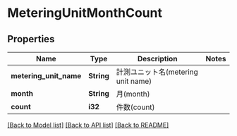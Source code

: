 # MeteringUnitMonthCount

## Properties

Name | Type | Description | Notes
------------ | ------------- | ------------- | -------------
**metering_unit_name** | **String** | 計測ユニット名(metering unit name) | 
**month** | **String** | 月(month) | 
**count** | **i32** | 件数(count) | 

[[Back to Model list]](../README.md#documentation-for-models) [[Back to API list]](../README.md#documentation-for-api-endpoints) [[Back to README]](../README.md)



